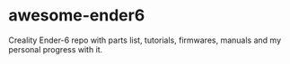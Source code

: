 # awesome-ender6
Creality Ender-6 repo with parts list, tutorials, firmwares, manuals and my personal progress with it.
